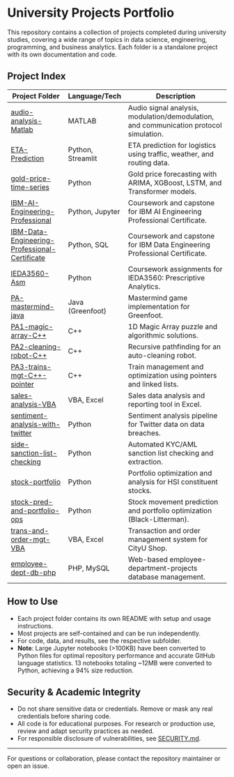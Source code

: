 # University Projects Portfolio

This repository contains a collection of projects completed during university studies, covering a wide range of topics in data science, engineering, programming, and business analytics. Each folder is a standalone project with its own documentation and code.

## Project Index

| Project Folder | Language/Tech | Description |
|---------------|--------------|-------------|
| [audio-analysis-Matlab](./audio-analysis-Matlab) | MATLAB | Audio signal analysis, modulation/demodulation, and communication protocol simulation. |
| [ETA-Prediction](./ETA-Prediction) | Python, Streamlit | ETA prediction for logistics using traffic, weather, and routing data. |
| [gold-price-time-series](./gold-price-time-series) | Python | Gold price forecasting with ARIMA, XGBoost, LSTM, and Transformer models. |
| [IBM-AI-Engineering-Professional](./IBM-AI-Engineering-Professional) | Python, Jupyter | Coursework and capstone for IBM AI Engineering Professional Certificate. |
| [IBM-Data-Engineering-Professional-Certificate](./IBM-Data-Engineering-Professional-Certificate) | Python, SQL | Coursework and capstone for IBM Data Engineering Professional Certificate. |
| [IEDA3560-Asm](./IEDA3560-Asm) | Python | Coursework assignments for IEDA3560: Prescriptive Analytics. |
| [PA-mastermind-java](./PA-mastermind-java) | Java (Greenfoot) | Mastermind game implementation for Greenfoot. |
| [PA1-magic-array-C++](./PA1-magic-array-C++) | C++ | 1D Magic Array puzzle and algorithmic solutions. |
| [PA2-cleaning-robot-C++](./PA2-cleaning-robot-C++) | C++ | Recursive pathfinding for an auto-cleaning robot. |
| [PA3-trains-mgt-C++-pointer](./PA3-trains-mgt-C++-pointer) | C++ | Train management and optimization using pointers and linked lists. |
| [sales-analysis-VBA](./sales-analysis-VBA) | VBA, Excel | Sales data analysis and reporting tool in Excel. |
| [sentiment-analysis-with-twitter](./sentiment-analysis-with-twitter) | Python | Sentiment analysis pipeline for Twitter data on data breaches. |
| [side-sanction-list-checking](./side-sanction-list-checking) | Python | Automated KYC/AML sanction list checking and extraction. |
| [stock-portfolio](./stock-portfolio) | Python | Portfolio optimization and analysis for HSI constituent stocks. |
| [stock-pred-and-portfolio-ops](./stock-pred-and-portfolio-ops) | Python | Stock movement prediction and portfolio optimization (Black-Litterman). |
| [trans-and-order-mgt-VBA](./trans-and-order-mgt-VBA) | VBA, Excel | Transaction and order management system for CityU Shop. |
| [employee-dept-db-php](./employee-dept-db-php) | PHP, MySQL | Web-based employee-department-projects database management. |

## How to Use
- Each project folder contains its own README with setup and usage instructions.
- Most projects are self-contained and can be run independently.
- For code, data, and results, see the respective subfolder.
- **Note**: Large Jupyter notebooks (>100KB) have been converted to Python files for optimal repository performance and accurate GitHub language statistics. 13 notebooks totaling ~12MB were converted to Python, achieving a 94% size reduction.

## Security & Academic Integrity
- Do not share sensitive data or credentials. Remove or mask any real credentials before sharing code.
- All code is for educational purposes. For research or production use, review and adapt security practices as needed.
- For responsible disclosure of vulnerabilities, see [SECURITY.md](./SECURITY.md).

---

For questions or collaboration, please contact the repository maintainer or open an issue.
